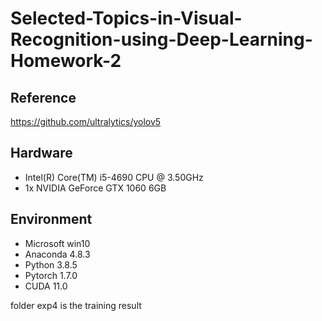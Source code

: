 # Selected-Topics-in-Visual-Recognition-using-Deep-Learning-Homework-2

## Reference
https://github.com/ultralytics/yolov5

## Hardware
* Intel(R) Core(TM) i5-4690 CPU @ 3.50GHz
* 1x NVIDIA GeForce GTX 1060 6GB

## Environment
* Microsoft win10
* Anaconda 4.8.3
* Python 3.8.5
* Pytorch 1.7.0
* CUDA 11.0

folder exp4 is the training result
